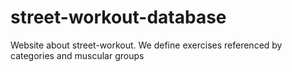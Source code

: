 # street-workout-database
Website about street-workout. We define exercises referenced by categories and muscular groups
